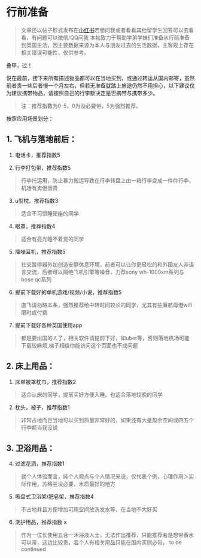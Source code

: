 # 行前准备
> 文章还以帖子形式发布在[小红书](https://www.xiaohongshu.com/explore/66c34740000000001f03ef65?xsec_token=ABCwvMFQts7UiZX9DzqEI1CrvImAMgQ7lpj9Adx7iH_Vs=&xsec_source=pc_user)若想问我或者看看其他留学生回答可以去看看，有问题可以微信/QQ问我
本帖致力于帮助学弟学妹们准备从行前准备到英国生活，因主要数据来源为本人与朋友过去的生活数据，主客观上存在相关错误可能性，仅供参考。  

叠甲，过！  

说在最前，接下来所有描述物品都可以在当地买到，或通过转运从国内邮寄，虽然前者贵一些后者慢一个月左右，但若无准备就踏上旅途仍然不用担心，以下建议仅为建议携带物品，请按照自己的行李额决定是否携带与携带多少。  

> 注：推荐指数为0-5，0为没必要带，5为强烈推荐。

按照应用场景划分：  
  
## 1. 飞机与落地前后：
   
  1. 电话卡，推荐指数5
   
  2. 行李打包带，推荐指数5   
  > 行李托运用，防止暴力搬运导致在行李转盘上由一箱行李变成一件件行李，机场有卖但很贵
  
  3. u型枕，推荐指数3   
  > 适合不习惯睡硬座的同学
  
  4. 眼罩，推荐指数4  
  > 适合有亮光睡不着觉的同学
 
  5. 降噪耳机，推荐指数5  
  > 社交暂停器外加创造安静休息环境，前者可以让你更轻松的和外国友人非语言交流，后者可以隔绝飞机引擎等噪音，力荐sony wh-1000xm系列与bose qc系列

  6. 提前下载好的单机游戏/视频/小说，推荐指数5  
  > 直飞请勿略本条，强烈推荐给中转时间较长的同学，尤其有些廉航母港wifi限时或付费

  7. 提前下载好各种英国使用app  
  > 都是要出国的人了，相关软件请提前下好，如uber等，否则落地机场可能下载较麻烦,梯子相信你能访问这个页面也不成问题

## 2. 床上用品：  

  1. 床单被罩枕巾，推荐指数2  
  > 适合认床的同学，提前买好方便入睡。也适合落地较晚的同学  

  2. 枕头，被子，推荐指数1  
  > 非常占地而且当地可以买到质量非常好的，如果还有大量盈余空间或四五个行李额当我没说  

## 3. 卫浴用品：  
 
  4. 过滤花洒，推荐指数1  
  > 就个人体验而言，纯个人观点与个人情况来说，仅代表个例，心理作用＞实际作用，苏格兰没必要，水质最好的地方  

  5. 吸盘式卫浴架/肥皂架，推荐指数4  
  > 不占地并且方便增加可用空间放洗发水等，在当地不大好买  

  6. 洗护用品，推荐指数 x
  > 作为一位长使用五合一沐浴液人士，无法作出推荐，只能推荐若是想带香水可以带，这边比较贵，若个人有相关用品只能在国内买则必带，
> to be continued
